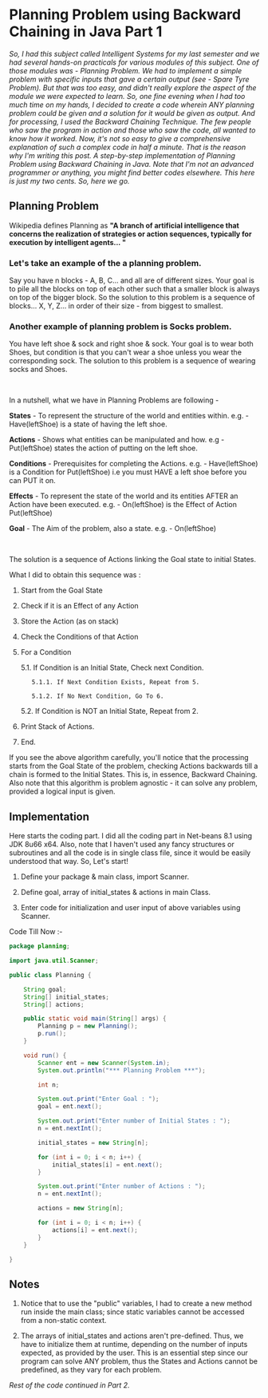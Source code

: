 
# Planning Problem using Backward Chaining in Java Part 1 

_So, I had this subject called Intelligent Systems for my last semester and we had several hands-on practicals for various modules of this subject. One of those modules was - Planning Problem. We had to implement a simple problem with specific inputs that gave a certain output (see - Spare Tyre Problem). But that was too easy, and didn't really explore the aspect of the module we were expected to learn. So, one fine evening when I had too much time on my hands, I decided to create a code wherein ANY planning problem could be given and a solution for it would be given as output. And for processing, I used the Backward Chaining Technique. The few people who saw the program in action and those who saw the code, all wanted to know how it worked. Now, it's not so easy to give a comprehensive explanation of such a complex code in half a minute. That is the reason why I'm writing this post. A step-by-step implementation of Planning Problem using Backward Chaining in Java. Note that I'm not an advanced programmer or anything, you might find better codes elsewhere. This here is just my two cents. So, here we go._

## Planning Problem

Wikipedia defines Planning as **"A branch of artificial intelligence that concerns the realization of strategies or action sequences, typically for execution by intelligent agents... "**

### Let's take an example of the a planning problem.

Say you have n blocks - A, B, C... and all are of different sizes. Your goal is to pile all the blocks on top of each other such that a smaller block is always on top of the bigger block. So the solution to this problem is a sequence of blocks... X, Y, Z... in order of their size - from biggest to smallest.

### Another example of planning problem is Socks problem.

You have left shoe & sock and right shoe & sock. Your goal is to wear both Shoes, but condition is that you can't wear a shoe unless you wear the corresponding sock. The solution to this problem is a sequence of wearing socks and Shoes.

&nbsp;

In a nutshell, what we have in Planning Problems are following -

**States** - To represent the structure of the world and entities within.
e.g. - Have(leftShoe) is a state of having the left shoe.

**Actions** - Shows what entities can be manipulated and how.
e.g - Put(leftShoe) states the action of putting on the left shoe.

**Conditions** - Prerequisites for completing the Actions.
e.g. - Have(leftShoe) is a Condition for Put(leftShoe) i.e you must HAVE a left shoe before you can PUT it on.

**Effects** - To represent the state of the world and its entities AFTER an Action have been executed.
e.g. - On(leftShoe) is the Effect of Action Put(leftShoe)

**Goal** - The Aim of the problem, also a state.
e.g. - On(leftShoe)

&nbsp;

The solution is a sequence of Actions linking the Goal state to initial States. 

What I did to obtain this sequence was :

1. Start from the Goal State

2. Check if it is an Effect of any Action

3. Store the Action (as on stack)

4. Check the Conditions of that Action

5. For a Condition

    5.1. If Condition is an Initial State, Check next Condition.

          5.1.1. If Next Condition Exists, Repeat from 5.

          5.1.2. If No Next Condition, Go To 6.

    5.2. If Condition is NOT an Initial State, Repeat from 2.

6. Print Stack of Actions.

7. End.

If you see the above algorithm carefully, you'll notice that the processing starts from the Goal State of the problem, checking Actions backwards till a chain is formed to the Initial States. This is, in essence, Backward Chaining. Also note that this algorithm is problem agnostic - it can solve any problem, provided a logical input is given.

## Implementation

Here starts the coding part. I did all the coding part in Net-beans 8.1 using JDK 8u66 x64. Also, note that I haven't used any fancy structures or subroutines and all the code is in single class file, since it would be easily understood that way. So, Let's start!

1. Define your package & main class, import Scanner.

2. Define goal, array of initial_states & actions in main Class.

3. Enter code for initialization and user input of above variables using Scanner.

Code Till Now :-

```java
package planning;

import java.util.Scanner;

public class Planning {

    String goal;
    String[] initial_states;
    String[] actions;

    public static void main(String[] args) {
        Planning p = new Planning();
        p.run();
    }

    void run() {
        Scanner ent = new Scanner(System.in);
        System.out.println("*** Planning Problem ***");

        int n;

        System.out.print("Enter Goal : ");
        goal = ent.next();

        System.out.print("Enter number of Initial States : ");
        n = ent.nextInt();

        initial_states = new String[n];

        for (int i = 0; i < n; i++) {
            initial_states[i] = ent.next();
        }

        System.out.print("Enter number of Actions : ");
        n = ent.nextInt();

        actions = new String[n];

        for (int i = 0; i < n; i++) {
            actions[i] = ent.next();
        }
    }

}
```

## Notes

1. Notice that to use the "public" variables, I had to create a new method run inside the main class; since static variables cannot be accessed from a non-static context.

2. The arrays of initial_states and actions aren't pre-defined. Thus, we have to initialize them at runtime, depending on the number of inputs expected, as provided by the user. This is an essential step since our program can solve ANY problem, thus the States and Actions cannot be predefined, as they vary for each problem.

_Rest of the code continued in Part 2._

